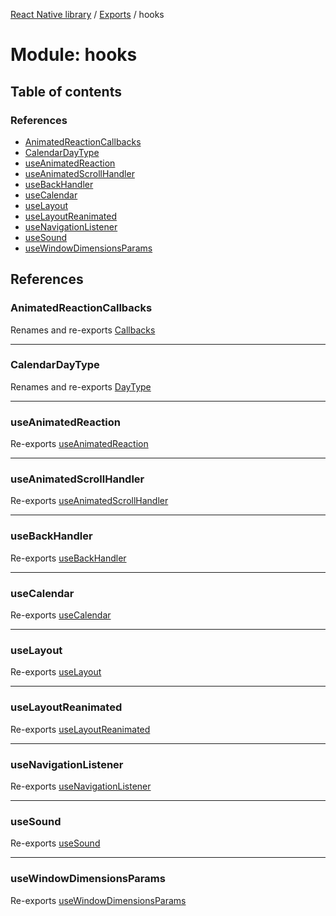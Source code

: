 [React Native library](../index.md) / [Exports](../modules.md) / hooks

# Module: hooks

## Table of contents

### References

- [AnimatedReactionCallbacks](hooks.md#animatedreactioncallbacks)
- [CalendarDayType](hooks.md#calendardaytype)
- [useAnimatedReaction](hooks.md#useanimatedreaction)
- [useAnimatedScrollHandler](hooks.md#useanimatedscrollhandler)
- [useBackHandler](hooks.md#usebackhandler)
- [useCalendar](hooks.md#usecalendar)
- [useLayout](hooks.md#uselayout)
- [useLayoutReanimated](hooks.md#uselayoutreanimated)
- [useNavigationListener](hooks.md#usenavigationlistener)
- [useSound](hooks.md#usesound)
- [useWindowDimensionsParams](hooks.md#usewindowdimensionsparams)

## References

### AnimatedReactionCallbacks

Renames and re-exports [Callbacks](../interfaces/hooks_useAnimatedReaction.Callbacks.md)

___

### CalendarDayType

Renames and re-exports [DayType](../enums/hooks_useCalendar.DayType.md)

___

### useAnimatedReaction

Re-exports [useAnimatedReaction](hooks_useAnimatedReaction.md#useanimatedreaction)

___

### useAnimatedScrollHandler

Re-exports [useAnimatedScrollHandler](hooks_useAnimatedScrollHandler.md#useanimatedscrollhandler)

___

### useBackHandler

Re-exports [useBackHandler](hooks_useBackHandler.md#usebackhandler)

___

### useCalendar

Re-exports [useCalendar](hooks_useCalendar.md#usecalendar)

___

### useLayout

Re-exports [useLayout](hooks_useLayout.md#uselayout)

___

### useLayoutReanimated

Re-exports [useLayoutReanimated](hooks_useLayoutReanimated.md#uselayoutreanimated)

___

### useNavigationListener

Re-exports [useNavigationListener](hooks_useNavigationListener.md#usenavigationlistener)

___

### useSound

Re-exports [useSound](hooks_useSound.md#usesound)

___

### useWindowDimensionsParams

Re-exports [useWindowDimensionsParams](hooks_useWindowDimensionsParams.md#usewindowdimensionsparams)
